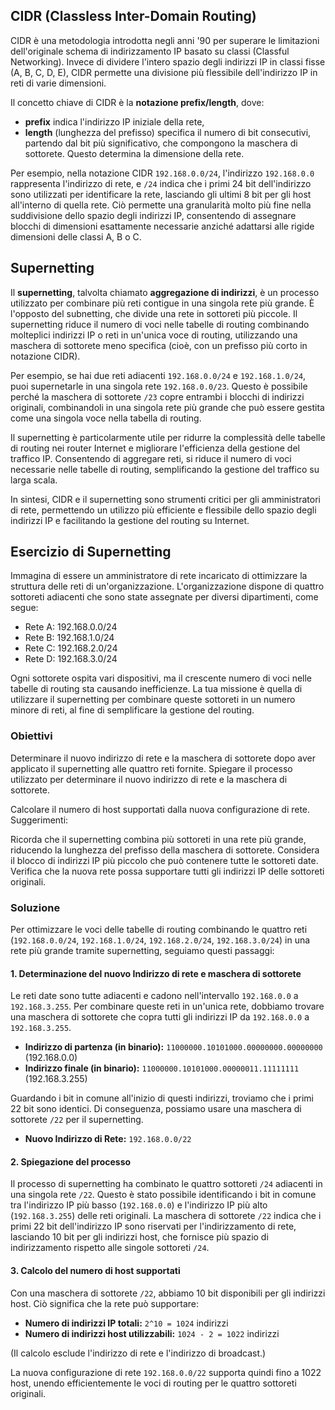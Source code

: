 ## CIDR (Classless Inter-Domain Routing)

CIDR è una metodologia introdotta negli anni '90 per superare le limitazioni dell'originale schema di indirizzamento IP basato su classi (Classful Networking). Invece di dividere l'intero spazio degli indirizzi IP in classi fisse (A, B, C, D, E), CIDR permette una divisione più flessibile dell'indirizzo IP in reti di varie dimensioni.

Il concetto chiave di CIDR è la **notazione prefix/length**, dove:
- **prefix** indica l'indirizzo IP iniziale della rete,
- **length** (lunghezza del prefisso) specifica il numero di bit consecutivi, partendo dal bit più significativo, che compongono la maschera di sottorete. Questo determina la dimensione della rete.

Per esempio, nella notazione CIDR `192.168.0.0/24`, l'indirizzo `192.168.0.0` rappresenta l'indirizzo di rete, e `/24` indica che i primi 24 bit dell'indirizzo sono utilizzati per identificare la rete, lasciando gli ultimi 8 bit per gli host all'interno di quella rete. Ciò permette una granularità molto più fine nella suddivisione dello spazio degli indirizzi IP, consentendo di assegnare blocchi di dimensioni esattamente necessarie anziché adattarsi alle rigide dimensioni delle classi A, B o C.

## Supernetting

Il **supernetting**, talvolta chiamato **aggregazione di indirizzi**, è un processo utilizzato per combinare più reti contigue in una singola rete più grande. È l'opposto del subnetting, che divide una rete in sottoreti più piccole. Il supernetting riduce il numero di voci nelle tabelle di routing combinando molteplici indirizzi IP o reti in un'unica voce di routing, utilizzando una maschera di sottorete meno specifica (cioè, con un prefisso più corto in notazione CIDR).

Per esempio, se hai due reti adiacenti `192.168.0.0/24` e `192.168.1.0/24`, puoi supernetarle in una singola rete `192.168.0.0/23`. Questo è possibile perché la maschera di sottorete `/23` copre entrambi i blocchi di indirizzi originali, combinandoli in una singola rete più grande che può essere gestita come una singola voce nella tabella di routing.

Il supernetting è particolarmente utile per ridurre la complessità delle tabelle di routing nei router Internet e migliorare l'efficienza della gestione del traffico IP. Consentendo di aggregare reti, si riduce il numero di voci necessarie nelle tabelle di routing, semplificando la gestione del traffico su larga scala.

In sintesi, CIDR e il supernetting sono strumenti critici per gli amministratori di rete, permettendo un utilizzo più efficiente e flessibile dello spazio degli indirizzi IP e facilitando la gestione del routing su Internet.

## Esercizio di Supernetting

Immagina di essere un amministratore di rete incaricato di ottimizzare la struttura delle reti di un'organizzazione. L'organizzazione dispone di quattro sottoreti adiacenti che sono state assegnate per diversi dipartimenti, come segue:

- Rete A: 192.168.0.0/24
- Rete B: 192.168.1.0/24
- Rete C: 192.168.2.0/24
- Rete D: 192.168.3.0/24

Ogni sottorete ospita vari dispositivi, ma il crescente numero di voci nelle tabelle di routing sta causando inefficienze. La tua missione è quella di utilizzare il supernetting per combinare queste sottoreti in un numero minore di reti, al fine di semplificare la gestione del routing.

### Obiettivi

Determinare il nuovo indirizzo di rete e la maschera di sottorete dopo aver applicato il supernetting alle quattro reti fornite.
Spiegare il processo utilizzato per determinare il nuovo indirizzo di rete e la maschera di sottorete.

Calcolare il numero di host supportati dalla nuova configurazione di rete.
Suggerimenti:

Ricorda che il supernetting combina più sottoreti in una rete più grande, riducendo la lunghezza del prefisso della maschera di sottorete.
Considera il blocco di indirizzi IP più piccolo che può contenere tutte le sottoreti date.
Verifica che la nuova rete possa supportare tutti gli indirizzi IP delle sottoreti originali.

### Soluzione

Per ottimizzare le voci delle tabelle di routing combinando le quattro reti (`192.168.0.0/24`, `192.168.1.0/24`, `192.168.2.0/24`, `192.168.3.0/24`) in una rete più grande tramite supernetting, seguiamo questi passaggi:

#### 1. Determinazione del nuovo Indirizzo di rete e maschera di sottorete

Le reti date sono tutte adiacenti e cadono nell'intervallo `192.168.0.0` a `192.168.3.255`. Per combinare queste reti in un'unica rete, dobbiamo trovare una maschera di sottorete che copra tutti gli indirizzi IP da `192.168.0.0` a `192.168.3.255`.

- **Indirizzo di partenza (in binario):** `11000000.10101000.00000000.00000000` (192.168.0.0)
- **Indirizzo finale (in binario):** `11000000.10101000.00000011.11111111` (192.168.3.255)

Guardando i bit in comune all'inizio di questi indirizzi, troviamo che i primi 22 bit sono identici. Di conseguenza, possiamo usare una maschera di sottorete `/22` per il supernetting.

- **Nuovo Indirizzo di Rete:** `192.168.0.0/22`

#### 2. Spiegazione del processo

Il processo di supernetting ha combinato le quattro sottoreti `/24` adiacenti in una singola rete `/22`. Questo è stato possibile identificando i bit in comune tra l'indirizzo IP più basso (`192.168.0.0`) e l'indirizzo IP più alto (`192.168.3.255`) delle reti originali. La maschera di sottorete `/22` indica che i primi 22 bit dell'indirizzo IP sono riservati per l'indirizzamento di rete, lasciando 10 bit per gli indirizzi host, che fornisce più spazio di indirizzamento rispetto alle singole sottoreti `/24`.

#### 3. Calcolo del numero di host supportati

Con una maschera di sottorete `/22`, abbiamo 10 bit disponibili per gli indirizzi host. Ciò significa che la rete può supportare:

- **Numero di indirizzi IP totali:** `2^10 = 1024` indirizzi
- **Numero di indirizzi host utilizzabili:** `1024 - 2 = 1022` indirizzi

(Il calcolo esclude l'indirizzo di rete e l'indirizzo di broadcast.)

La nuova configurazione di rete `192.168.0.0/22` supporta quindi fino a 1022 host, unendo efficientemente le voci di routing per le quattro sottoreti originali.